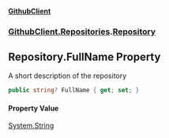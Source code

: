 #### [GithubClient](index 'index')
### [GithubClient.Repositories](GithubClient.Repositories 'GithubClient.Repositories').[Repository](GithubClient.Repositories.Repository 'GithubClient.Repositories.Repository')

## Repository.FullName Property

A short description of the repository

```csharp
public string? FullName { get; set; }
```

#### Property Value
[System.String](https://docs.microsoft.com/en-us/dotnet/api/System.String 'System.String')